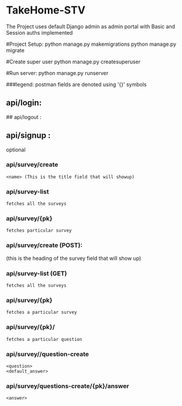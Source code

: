 # TakeHome-STV


The Project uses default Django admin as admin portal with Basic and Session auths implemented

#Project Setup:
  python manage.py makemigrations
  python manage.py migrate
  
#Create super user
  python manage.py createsuperuser
 
#Run server:
  python manage.py runserver
  
###legend: postman fields are denoted using '{}' symbols

## api/login: 
  <name> 
  <password>
## api/logout :
    
## api/signup : 
  <name>
  <password> 
  <email> optional

### api/survey/create
    <name> (This is the title field that will showup)
      
### api/survey-list
    fetches all the surveys
### api/survey/{pk}
    fetches particular survey
    
### api/survey/create (POST):
  <name> (this is the heading of the survey field that will show up)
  
### api/survey-list (GET)
    fetches all the surveys
    
### api/survey/{pk}
    fetches a particular survey
### api/survey/{pk}/
    fetches a particular question
### api/survey/<pk>/question-create
    <question>
    <default_answer>
### api/survey/questions-create/{pk}/answer
    <answer>
    

      
     
